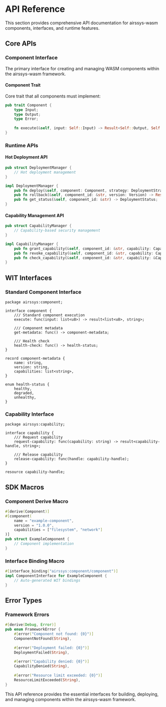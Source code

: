# API Reference

This section provides comprehensive API documentation for airssys-wasm components, interfaces, and runtime features.

## Core APIs

### Component Interface
The primary interface for creating and managing WASM components within the airssys-wasm framework.

#### Component Trait
Core trait that all components must implement:
```rust
pub trait Component {
    type Input;
    type Output;
    type Error;
    
    fn execute(&self, input: Self::Input) -> Result<Self::Output, Self::Error>;
}
```

### Runtime APIs

#### Hot Deployment API
```rust
pub struct DeploymentManager {
    // Hot deployment management
}

impl DeploymentManager {
    pub fn deploy(&self, component: Component, strategy: DeploymentStrategy) -> Result<(), Error>;
    pub fn rollback(&self, component_id: &str, version: Version) -> Result<(), Error>;
    pub fn get_status(&self, component_id: &str) -> DeploymentStatus;
}
```

#### Capability Management API
```rust
pub struct CapabilityManager {
    // Capability-based security management
}

impl CapabilityManager {
    pub fn grant_capability(&self, component_id: &str, capability: Capability) -> Result<(), Error>;
    pub fn revoke_capability(&self, component_id: &str, capability: Capability) -> Result<(), Error>;
    pub fn check_capability(&self, component_id: &str, capability: &Capability) -> bool;
}
```

## WIT Interfaces

### Standard Component Interface
```wit
package airssys:component;

interface component {
    /// Standard component execution
    execute: func(input: list<u8>) -> result<list<u8>, string>;
    
    /// Component metadata
    get-metadata: func() -> component-metadata;
    
    /// Health check
    health-check: func() -> health-status;
}

record component-metadata {
    name: string,
    version: string,
    capabilities: list<string>,
}

enum health-status {
    healthy,
    degraded,
    unhealthy,
}
```

### Capability Interface
```wit
package airssys:capability;

interface capability {
    /// Request capability
    request-capability: func(capability: string) -> result<capability-handle, string>;
    
    /// Release capability
    release-capability: func(handle: capability-handle);
}

resource capability-handle;
```

## SDK Macros

### Component Derive Macro
```rust
#[derive(Component)]
#[component(
    name = "example-component",
    version = "1.0.0",
    capabilities = ["filesystem", "network"]
)]
pub struct ExampleComponent {
    // Component implementation
}
```

### Interface Binding Macro
```rust
#[interface_binding("airssys:component/component")]
impl ComponentInterface for ExampleComponent {
    // Auto-generated WIT bindings
}
```

## Error Types

### Framework Errors
```rust
#[derive(Debug, Error)]
pub enum FrameworkError {
    #[error("Component not found: {0}")]
    ComponentNotFound(String),
    
    #[error("Deployment failed: {0}")]
    DeploymentFailed(String),
    
    #[error("Capability denied: {0}")]
    CapabilityDenied(String),
    
    #[error("Resource limit exceeded: {0}")]
    ResourceLimitExceeded(String),
}
```

This API reference provides the essential interfaces for building, deploying, and managing components within the airssys-wasm framework.
